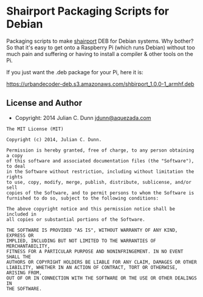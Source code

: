Shairport Packaging Scripts for Debian
======================================

Packaging scripts to make [shairport](https://github.com/abrasive/shairport) DEB for Debian systems. Why bother?
So that it's easy to get onto a Raspberry Pi (which runs Debian)
without too much pain and suffering or having to install a compiler &
other tools on the Pi.

If you just want the .deb package for your Pi, here it is:

https://urbandecoder-deb.s3.amazonaws.com/shbirport_1.0.0-1_armhf.deb

License and Author
------------------

* Copyright: 2014 Julian C. Dunn <jdunn@aquezada.com>

```text
The MIT License (MIT)

Copyright (c) 2014, Julian C. Dunn.

Permission is hereby granted, free of charge, to any person obtaining a copy
of this software and associated documentation files (the "Software"), to deal
in the Software without restriction, including without limitation the rights
to use, copy, modify, merge, publish, distribute, sublicense, and/or sell
copies of the Software, and to permit persons to whom the Software is
furnished to do so, subject to the following conditions:

The above copyright notice and this permission notice shall be included in
all copies or substantial portions of the Software.

THE SOFTWARE IS PROVIDED "AS IS", WITHOUT WARRANTY OF ANY KIND, EXPRESS OR
IMPLIED, INCLUDING BUT NOT LIMITED TO THE WARRANTIES OF MERCHANTABILITY,
FITNESS FOR A PARTICULAR PURPOSE AND NONINFRINGEMENT. IN NO EVENT SHALL THE
AUTHORS OR COPYRIGHT HOLDERS BE LIABLE FOR ANY CLAIM, DAMAGES OR OTHER
LIABILITY, WHETHER IN AN ACTION OF CONTRACT, TORT OR OTHERWISE, ARISING FROM,
OUT OF OR IN CONNECTION WITH THE SOFTWARE OR THE USE OR OTHER DEALINGS IN
THE SOFTWARE.
```
